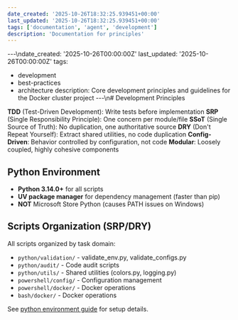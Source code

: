 ```yaml
---
date_created: '2025-10-26T18:32:25.939451+00:00'
last_updated: '2025-10-26T18:32:25.939451+00:00'
tags: ['documentation', 'agent', 'development']
description: 'Documentation for principles'
---
```


---\ndate_created: '2025-10-26T00:00:00Z'
last_updated: '2025-10-26T00:00:00Z'
tags:

- development
- best-practices
- architecture
  description: Core development principles and guidelines for the Docker cluster project
  ---\n# Development Principles

**TDD** (Test-Driven Development): Write tests before implementation
**SRP** (Single Responsibility Principle): One concern per module/file
**SSoT** (Single Source of Truth): No duplication, one authoritative source
**DRY** (Don't Repeat Yourself): Extract shared utilities, no code duplication
**Config-Driven**: Behavior controlled by configuration, not code
**Modular**: Loosely coupled, highly cohesive components

## Python Environment

- **Python 3.14.0+** for all scripts
- **UV package manager** for dependency management (faster than pip)
- **NOT** Microsoft Store Python (causes PATH issues on Windows)

## Scripts Organization (SRP/DRY)

All scripts organized by task domain:

- `python/validation/` - validate_env.py, validate_configs.py
- `python/audit/` - Code audit scripts
- `python/utils/` - Shared utilities (colors.py, logging.py)
- `powershell/config/` - Configuration management
- `powershell/docker/` - Docker operations
- `bash/docker/` - Docker operations

See [python environment guide](python-setup.md) for setup details.
